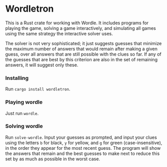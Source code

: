 # Wordletron

This is a Rust crate for working with Wordle. It includes programs for
playing the game, solving a game interactively, and simulating all games
using the same strategy the interactive solver uses.

The solver is not very sophisticated; it just suggests guesses that minimize
the maximum number of answers that would remain after making a given guess,
over all answers that are still possible with the clues so far. If any of the
guesses that are best by this criterion are also in the set of remaining
answers, it will suggest only these.

### Installing

Run `cargo install wordletron`.

### Playing wordle

Just run `wordle`.

### Solving wordle

Run `solve-wordle`. Input your guesses as prompted, and input your clues
using the letters `b` for black, `y` for yellow, and `g` for green
(case-insensitive), in the order they appear for the most recent guess. The
program will show the answers that remain and the best guesses to make next
to reduce this set by as much as possible in the worst case.
